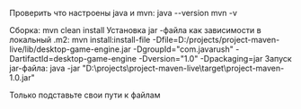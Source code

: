 Проверить что настроены java и mvn:
 java --version
 mvn -v
 
Сборка:
 mvn clean install
Установка jar -файла как зависимости в локальный .m2:
 mvn install:install-file -Dfile=D:/projects/project-maven-live/lib/desktop-game-engine.jar -DgroupId="com.javarush" -DartifactId=desktop-game-engine -Dversion="1.0" -Dpackaging=jar
Запуск jar-файла:
 java -jar "D:\projects\project-maven-live\target\project-maven-1.0.jar"

 Только подставьте свои пути к файлам
